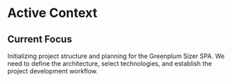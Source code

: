 # Active Context
## Current Focus
Initializing project structure and planning for the Greenplum Sizer SPA. We need to define the architecture, select technologies, and establish the project development workflow.
